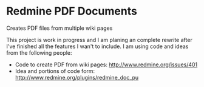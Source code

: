# Redmine PDF Documents

Creates PDF files from multiple wiki pages

This project is work in progress and I am planing an complete rewrite after I've finished all the features I wan't to include.
I am using code and ideas from the following people:

* Code to create PDF from wiki pages: http://www.redmine.org/issues/401
* Idea and portions of code form: http://www.redmine.org/plugins/redmine_doc_pu
